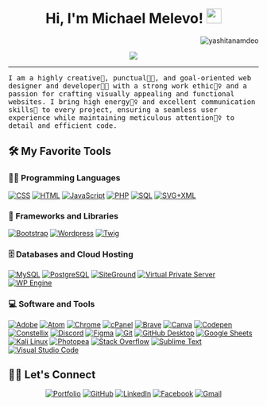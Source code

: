 <h1 align="center">
Hi, I'm Michael Melevo!
  <img src="https://media.giphy.com/media/hvRJCLFzcasrR4ia7z/giphy.gif" width="30"></h1>
 <img src="https://komarev.com/ghpvc/?username=yashitanamdeo&label=Profile%20Views&color=0e75b6&style=flat" align='right' alt="yashitanamdeo" />
<!--  <img src="https://gpvc.arturio.dev/yashitanamdeo" alt="Profile views" align='right'/> <a href="https://github.com/yashitanamdeo/yashitanamdeo/"> </a> update  -->

<br/>

<!-- Typing SVG by DenverCoder1 - https://github.com/DenverCoder1/readme-typing-svg -->
<p align="center">
  <a href="https://github.com/DenverCoder1/readme-typing-svg"><img src="https://readme-typing-svg.herokuapp.com?lines=Web%20Designer%20and%20%20developer;7%2B%20years%20of%20coding%20experience;Always%20learning%20new%20things&center=true&width=380&height=45"></a>
  
</p>

<hr/>
<samp>
I am a highly creative🎡, punctual👩‍🎓, and goal-oriented web designer and developer👩‍💻 with a strong work ethic🙇‍♀️ and a passion for crafting visually appealing and functional websites. I bring high energy🤹‍♀️ and excellent communication skills👐 to every project, ensuring a seamless user experience while maintaining meticulous attention🕵️‍♀️ to detail and efficient code.
</samp>

## 🛠️ My Favorite Tools

### 👨‍💻 Programming Languages

<p>
      <a href="https://github.com/search?q=user%3ADenverCoder1+language%3Acss"><img alt="CSS" src="https://img.shields.io/badge/CSS-1572B6.svg?logo=css3&logoColor=white"></a>
      <a href="https://github.com/search?q=user%3ADenverCoder1+language%3Ahtml"><img alt="HTML" src="https://img.shields.io/badge/HTML-E34F26.svg?logo=html5&logoColor=white"></a>
      <a href="https://github.com/search?q=user%3ADenverCoder1+language%3Ajavascript"><img alt="JavaScript" src="https://img.shields.io/badge/JavaScript-F7DF1E.svg?logo=javascript&logoColor=black"></a>
      <a href="https://github.com/search?q=user%3ADenverCoder1+language%3Aphp"><img alt="PHP" src="https://img.shields.io/badge/PHP-777BB4.svg?logo=php&logoColor=white"></a>
      <a href="https://github.com/search?q=user%3ADenverCoder1+language%3Asql"><img alt="SQL" src="https://custom-icon-badges.demolab.com/badge/SQL-025E8C.svg?logo=database&logoColor=white"></a>
      <a href="https://github.com/search?q=user%3ADenverCoder1+language%3Asvg"><img alt="SVG+XML" src="https://img.shields.io/badge/SVG%2BXML-e0982c.svg?logo=svg&logoColor=white"></a>
      

### 🧰 Frameworks and Libraries

<p>
      <a href="#"><img alt="Bootstrap" src="https://img.shields.io/badge/Bootstrap-7952B3.svg?logo=bootstrap&logoColor=white"></a>
      <a href="#"><img alt="Wordpress" src="https://img.shields.io/badge/Wordpress-21759B?logo=wordpress&logoColor=white"></a>
      <a href="#"><img alt="Twig" src ="https://img.shields.io/badge/Twig-4ea94b.svg?logo=twig&logoColor=white"></a>
</p>

### 🗄️ Databases and Cloud Hosting

<p>
      <a href="#"><img alt="MySQL" src="https://img.shields.io/badge/MySQL-00f.svg?logo=mysql&logoColor=white"></a>
      <a href="#"><img alt="PostgreSQL" src ="https://img.shields.io/badge/PostgreSQL-316192.svg?logo=postgresql&logoColor=white"></a>
      <a href="#"><img alt="SiteGround" src ="https://img.shields.io/badge/SiteGround-96cb4c.svg?logo=siteground&logoColor=white"></a>
      <a href="#"><img alt="Virtual Private Server" src="https://img.shields.io/badge/VPS-0081CB.svg?logo=Virtual%20Private%20Server&logoColor=white"></a>
      <a href="#"><img alt="WP Engine" src ="https://img.shields.io/badge/WPEngine-0ECAD4.svg?logo=wpengine&logoColor=white"></a>
</p>

### 💻 Software and Tools

<p>
    <a href="#"><img alt="Adobe" src="https://img.shields.io/badge/Adobe%20-%23FF0000.svg?logo=adobe&logoColor=white"></a>
    <a href="#"><img alt="Atom" src="https://img.shields.io/badge/Atom-3DDC84?logo=atom&logoColor=white"></a>
    <a href="#"><img alt="Chrome" src="https://img.shields.io/badge/Chrome-3DDC84?logo=google-chrome&logoColor=white"></a>
    <a href="#"><img alt="cPanel" src="https://img.shields.io/badge/cPanel-FF6F00.svg?logo=cPanel&logoColor=white"></a>
    <a href="#"><img alt="Brave" src="https://img.shields.io/badge/-Brave-FB542B?logo=brave&logoColor=white"></a>
	<a href="#"><img alt="Canva" src="https://img.shields.io/badge/Canva-07B9CE.svg?logo=canva&logoColor=white"></a>
    <a href="#"><img alt="Codepen" src="https://img.shields.io/badge/Codepen-000000.svg?logo=codepen&logoColor=white"></a>
    <a href="#"><img alt="Constellix" src="https://img.shields.io/badge/Constellix-0174c3.svg?logo=constellix&logoColor=white"></a>
    <a href="#"><img alt="Discord" src="https://img.shields.io/badge/-Discord-5865F2.svg?logo=discord&logoColor=white"></a>
	<a href="#"><img alt="Figma" src="https://img.shields.io/badge/-Figma-f24e1e.svg?logo=figma&logoColor=white"></a>
    <a href="#"><img alt="Git" src="https://img.shields.io/badge/Git-F05033.svg?logo=git&logoColor=white"></a>
      <a href="#"><img alt="GitHub Desktop" src="https://img.shields.io/badge/GitHub%20Desktop-8034A9.svg?logo=github&logoColor=white"></a>
    <a href="#"><img alt="Google Sheets" src="https://img.shields.io/badge/Google%20Sheets%20-%2334A853.svg?logo=google%20sheets&logoColor=white"></a>
    <a href="#"><img alt="Kali Linux" src="https://img.shields.io/badge/Kali%20Linux%20-0078d7.svg?logo=kali-linux&logoColor=white"></a>
    <a href="#"><img alt="Photopea" src="https://img.shields.io/badge/Photopea-18A497?logo=photopea&logoColor=white"></a>
    <a href="#"><img alt="Stack Overflow" src="https://img.shields.io/badge/-Stack%20Overflow-FE7A16?logo=stack-overflow&logoColor=white"></a>
    <a href="#"><img alt="Sublime Text" src="https://img.shields.io/badge/-Sublime%20Text-302E31?logo=sublime-text&logoColor=white"></a>
    <a href="#"><img alt="Visual Studio Code" src="https://img.shields.io/badge/Visual%20Studio%20Code-0078d7.svg?logo=visual-studio-code&logoColor=white"></a>
</p>

## 🙋‍♀️ Let's Connect

<p align="center">
	<a href="https://michaelmelevo.github.io/" target="_blank"><img src="https://img.icons8.com/bubbles/50/000000/web.png" alt="Portfolio"/></a>
	<a href="https://github.com/michaelmelevo" target="_blank"><img src="https://img.icons8.com/bubbles/50/000000/github.png" alt="GitHub"/></a>
	<a href="https://www.linkedin.com/in/michaelmelevo/" target="_blank"><img src="https://img.icons8.com/bubbles/50/000000/linkedin.png" alt="LinkedIn"/></a>
	<a href="https://www.facebook.com/michael.gomez.melevo.30/" target="_blank"><img src="https://img.icons8.com/bubbles/50/000000/facebook-new.png" alt="Facebook"/></a>
	<!-- <a href="https://www.instagram.com/" target="_blank"><img src="https://img.icons8.com/bubbles/50/000000/instagram.png" alt="Instagram"/></a> -->
	<a href="mailto:michaelgmelevo@gmail.com" target="_blank"><img src="https://img.icons8.com/bubbles/50/000000/gmail.png" alt="Gmail"/></a>
</p>


